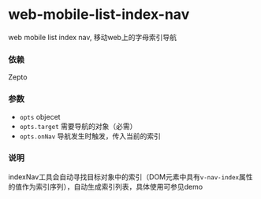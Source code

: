 # web-mobile-list-index-nav
web mobile list index nav, 移动web上的字母索引导航

### 依赖
Zepto

### 参数
*   `opts` objecet
*   `opts.target` 需要导航的对象（必需）
*   `opts.onNav` 导航发生时触发，传入当前的索引

### 说明
indexNav工具会自动寻找目标对象中的索引（DOM元素中具有`v-nav-index`属性的值作为索引序列），自动生成索引列表，具体使用可参见demo

